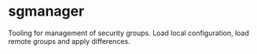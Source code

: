 # sgmanager

Tooling for management of security groups.
Load local configuration, load remote groups and apply differences.
